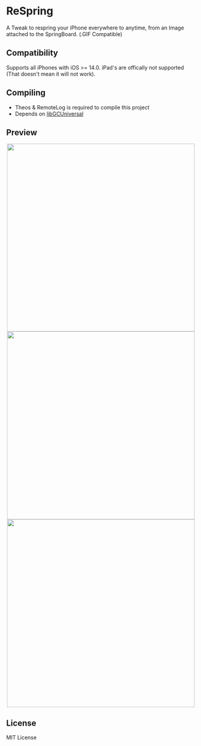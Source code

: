 # ReSpring
A Tweak to respring your iPhone everywhere to anytime, from an Image attached to the SpringBoard. (.GIF Compatible)

## Compatibility
Supports all iPhones with iOS >= 14.0. iPad's are offically not supported (That doesn't mean it will not work).

## Compiling
- Theos & RemoteLog is required to compile this project
- Depends on [libGCUniversal](https://github.com/MrGcGamer/LibGcUniversalDocumentation)

## Preview
<p align="center">
  <img src="https://github.com/user-attachments/assets/bcf01c70-3492-41d7-8772-aa6c79626641" height="500">
  <img src="https://github.com/user-attachments/assets/388de78b-c01a-4fed-9c5b-f58ee5bf4eca" height="500">
  <img src="https://github.com/user-attachments/assets/20dcd649-96bc-48c1-93d5-b31f620fe147" height="500">
</p>

## License
MIT License
